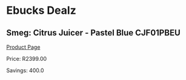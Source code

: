 
# Ebucks Dealz
## Smeg: Citrus Juicer - Pastel Blue CJF01PBEU
[Product Page](https://www.ebucks.com/web/shop/productSelected.do?prodId=1165772147&catId=704987863)

Price: R2399.00

Savings: 400.0


	